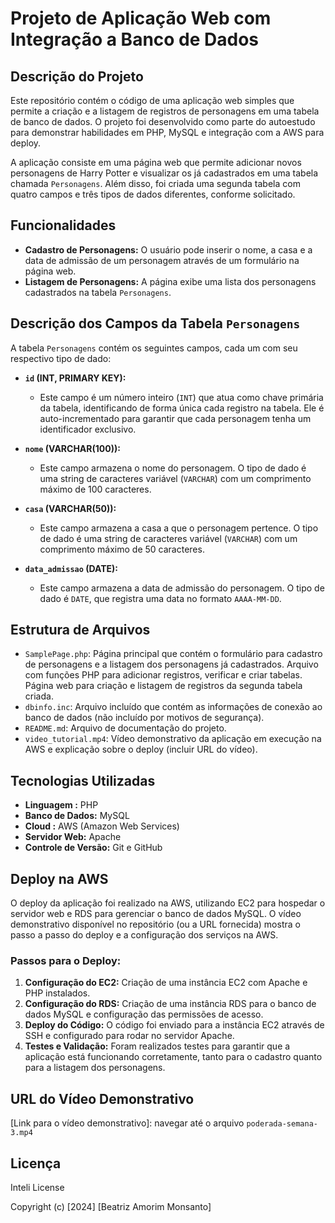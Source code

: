 # Projeto de Aplicação Web com Integração a Banco de Dados

## Descrição do Projeto

Este repositório contém o código de uma aplicação web simples que permite a criação e a listagem de registros de personagens em uma tabela de banco de dados. O projeto foi desenvolvido como parte do autoestudo para demonstrar habilidades em PHP, MySQL e integração com a AWS para deploy.

A aplicação consiste em uma página web que permite adicionar novos personagens de Harry Potter e visualizar os já cadastrados em uma tabela chamada `Personagens`. Além disso, foi criada uma segunda tabela com quatro campos e três tipos de dados diferentes, conforme solicitado.

## Funcionalidades

- **Cadastro de Personagens:** O usuário pode inserir o nome, a casa e a data de admissão de um personagem através de um formulário na página web.
- **Listagem de Personagens:** A página exibe uma lista dos personagens cadastrados na tabela `Personagens`.

## Descrição dos Campos da Tabela `Personagens`

A tabela `Personagens` contém os seguintes campos, cada um com seu respectivo tipo de dado:

- **`id` (INT, PRIMARY KEY):** 
  - Este campo é um número inteiro (`INT`) que atua como chave primária da tabela, identificando de forma única cada registro na tabela. Ele é auto-incrementado para garantir que cada personagem tenha um identificador exclusivo.

- **`nome` (VARCHAR(100)):**
  - Este campo armazena o nome do personagem. O tipo de dado é uma string de caracteres variável (`VARCHAR`) com um comprimento máximo de 100 caracteres.

- **`casa` (VARCHAR(50)):**
  - Este campo armazena a casa a que o personagem pertence. O tipo de dado é uma string de caracteres variável (`VARCHAR`) com um comprimento máximo de 50 caracteres.

- **`data_admissao` (DATE):**
  - Este campo armazena a data de admissão do personagem. O tipo de dado é `DATE`, que registra uma data no formato `AAAA-MM-DD`.


## Estrutura de Arquivos 

- `SamplePage.php`: Página principal que contém o formulário para cadastro de personagens e a listagem dos personagens já cadastrados. Arquivo com funções PHP para adicionar registros, verificar e criar tabelas. Página web para criação e listagem de registros da segunda tabela criada.
- `dbinfo.inc`: Arquivo incluído que contém as informações de conexão ao banco de dados (não incluído por motivos de segurança).
- `README.md`: Arquivo de documentação do projeto.
- `video_tutorial.mp4`: Vídeo demonstrativo da aplicação em execução na AWS e explicação sobre o deploy (incluir URL do vídeo).

## Tecnologias Utilizadas

- **Linguagem :** PHP
- **Banco de Dados:** MySQL
- **Cloud :** AWS (Amazon Web Services)
- **Servidor Web:** Apache 
- **Controle de Versão:** Git e GitHub

## Deploy na AWS

O deploy da aplicação foi realizado na AWS, utilizando EC2 para hospedar o servidor web e RDS para gerenciar o banco de dados MySQL. O vídeo demonstrativo disponível no repositório (ou a URL fornecida) mostra o passo a passo do deploy e a configuração dos serviços na AWS.

### Passos para o Deploy:

1. **Configuração do EC2:** Criação de uma instância EC2 com Apache e PHP instalados.
2. **Configuração do RDS:** Criação de uma instância RDS para o banco de dados MySQL e configuração das permissões de acesso.
3. **Deploy do Código:** O código foi enviado para a instância EC2 através de SSH e configurado para rodar no servidor Apache.
4. **Testes e Validação:** Foram realizados testes para garantir que a aplicação está funcionando corretamente, tanto para o cadastro quanto para a listagem dos personagens.

## URL do Vídeo Demonstrativo

[Link para o vídeo demonstrativo]: navegar até o arquivo  `poderada-semana-3.mp4` 

## Licença

Inteli License

Copyright (c) [2024] [Beatriz Amorim Monsanto]
